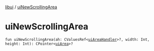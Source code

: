 [libui](README.md) / [uiNewScrollingArea](ui-new-scrolling-area.md)

# uiNewScrollingArea

`fun uiNewScrollingArea(ah: CValuesRef<`[`uiAreaHandler`](ui-area-handler/README.md)`>?, width: Int, height: Int): CPointer<`[`uiArea`](ui-area.md)`>?`
